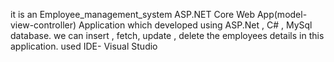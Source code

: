 it is an Employee_management_system ASP.NET Core Web App(model-view-controller) Application which developed using ASP.Net , C# , MySql database. we can insert , fetch, update , delete the employees details in this application. used IDE- Visual Studio
